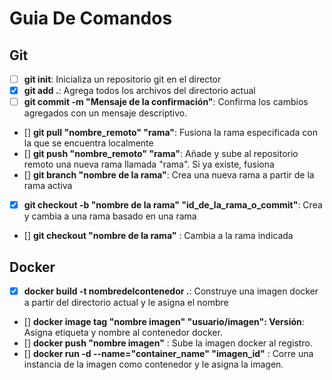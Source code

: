 # Guia De Comandos

## Git

- [ ] **git init**: Inicializa un repositorio git en el director
- [x] **git add .**: Agrega todos los archivos del directorio actual
- [ ] **git commit -m "Mensaje de la confirmación"**: Confirma los cambios agregados con un mensaje descriptivo.
- [] **git pull "nombre_remoto" "rama"**: Fusiona la rama especificada con la que se encuentra localmente
- []  **git push "nombre_remoto" "rama"**: Añade y sube al repositorio remoto una nueva rama llamada "rama". Si ya existe, fusiona
- [] **git branch "nombre de la rama"**: Crea una nueva rama a partir de la rama activa
- [x] **git checkout -b "nombre de la rama"  "id_de_la_rama_o_commit"**: Crea y cambia a una rama basado en una rama
- [] **git checkout "nombre de la rama"** : Cambia a la rama indicada

## Docker
- [x] **docker build -t nombredelcontenedor .**: Construye una imagen docker a partir del directorio actual y le asigna el nombre
- [] **docker image tag "nombre imagen"  "usuario/imagen": Versión**: Asigna etiqueta y nombre al contenedor docker.
- [] **docker push "nombre imagen"** : Sube la imagen docker al registro.
- [] **docker run -d --name="container_name" "imagen_id"** : Corre una instancia de la imagen como contenedor y le asigna la imagen.